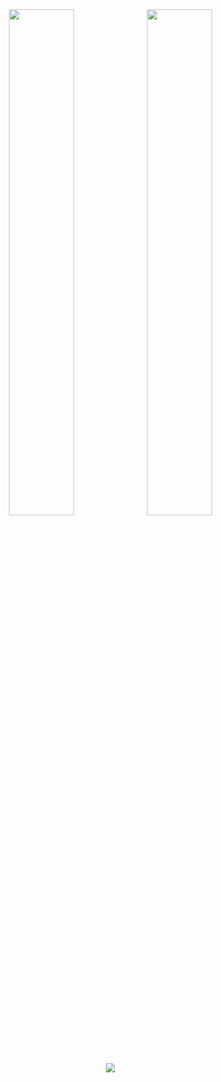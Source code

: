 <div align='center'>
	<img src='https://dervex-readme-stats.vercel.app/api/top-langs/?username=DervexHero&custom_title=Dervex%27%20Top%20Languages&card_width=395' style='width:48%'/>
	<img src='https://dervex-readme-stats.vercel.app/api?username=DervexHero' style='width:48%'/>
</div>

<div align='center'>
	<picture>
		<source media='(prefers-color-scheme: dark)' srcset='https://github.com/DervexHero/DervexHero/blob/snake/contribution-snake-dark.svg'/>
		<source media='(prefers-color-scheme: light)' srcset='https://github.com/DervexHero/DervexHero/blob/snake/contribution-snake.svg'/>
		<img src='https://github.com/DervexHero/DervexHero/blob/snake/contribution-snake-dark.svg'/>
	</picture>
</div>
